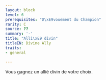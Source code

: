 ```yaml
---
layout: block
level: 6
prerequisites: "D\xE9vouement du Champion"
rarity: C
source: ??
summary: '-'
title: "Alli\xE9 divin"
titleEN: Divine Ally
traits:
- general

---
```


<p>Vous gagnez un allié divin de votre choix.</p>